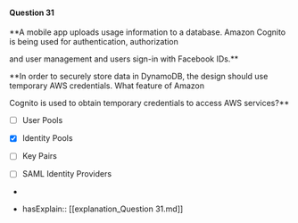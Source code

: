 #### Question  31


**A mobile app uploads usage information to a database. Amazon Cognito is being used for authentication, authorization

and user management and users sign-in with Facebook IDs.**


**In order to securely store data in DynamoDB, the design should use temporary AWS credentials. What feature of Amazon

Cognito is used to obtain temporary credentials to access AWS services?**


- [ ] User Pools


- [x] Identity Pools


- [ ] Key Pairs


- [ ] SAML Identity Providers


*

- hasExplain:: [[explanation_Question  31.md]]